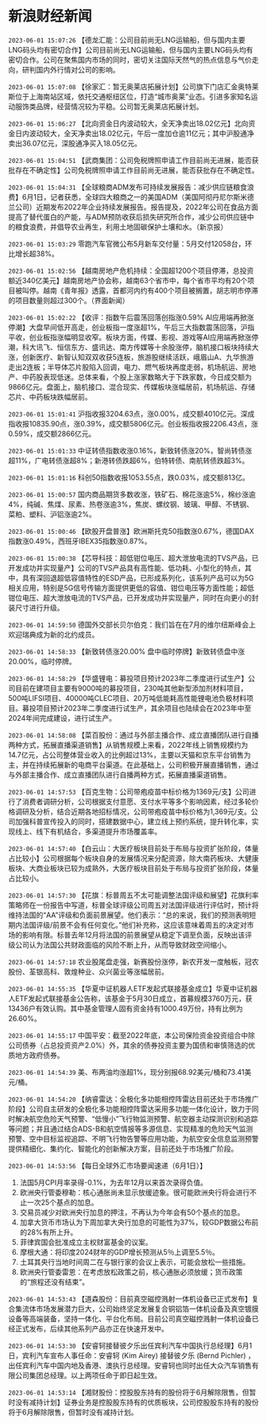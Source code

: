 # 新浪财经新闻
`2023-06-01 15:07:26` 【德龙汇能：公司目前尚无LNG运输船，但与国内主要LNG码头均有密切合作】公司目前尚无LNG运输船，但与国内主要LNG码头均有密切合作。公司在聚焦国内市场的同时，密切关注国际天然气的热点信息与气价走向，研判国内外行情对公司的影响。

`2023-06-01 15:07:08` 【徐家汇：暂无奥莱店拓展计划】公司旗下门店汇金奥特莱斯位于上海南站区域，依托交通枢纽区位，打造“城市奥莱”业态。引进多家知名运动服饰类品牌，经营情况较为平稳。公司暂无奥莱店拓展计划。

`2023-06-01 15:06:27` 【北向资金日内波动较大，全天净卖出18.02亿元】北向资金日内波动较大，全天净卖出18.02亿元，午后一度加仓逾11亿元；其中沪股通净卖出36.07亿元，深股通净买入18.05亿元。

`2023-06-01 15:04:51` 【武商集团：公司免税牌照申请工作目前尚无进展，能否获批存在不确定性】公司免税牌照申请工作目前尚无进展，能否获批存在不确定性。

`2023-06-01 15:04:31` 【全球粮商ADM发布可持续发展报告：减少供应链粮食浪费】6月1日，记者获悉，全球四大粮商之一的美国ADM（美国阿彻丹尼尔斯米德兰公司）近期发布2022年企业持续发展报告。报告提及，2022年公司在食品方面提高了替代蛋白的产能，与ADM预防收获后损失研究所合作，减少公司供应链中的粮食浪费，并倡导农业再生，利用土地固碳保护土壤和水。（新京报）

`2023-06-01 15:03:29` 零跑汽车官微公布5月新车交付量：5月交付12058台，环比增长超38%。

`2023-06-01 15:02:56` 【越南房地产危机持续：全国超1200个项目停滞，总投资额近340亿美元】越南房地产协会称，越南63个省市中，每个省市平均有20个项目被叫停。越南《青年报》透露，首都河内约有400个项目被搁置，胡志明市停滞的项目数量则超过300个。（界面新闻）

`2023-06-01 15:02:22` 【收评：指数午后震荡回落创指涨0.59% AI应用端再掀涨停潮】大盘早间低开高走，创业板指一度涨超1%，午后三大指数震荡回落，沪指平收，创业板指涨幅明显收窄。板块方面，传媒、影视、游戏等AI应用端再掀涨停潮，科大讯飞、恒信东方、盛讯达、南方传媒等十余股涨停，脑机接口板块持续大涨，创新医疗、新智认知双双收获5连板，旅游股继续活跃，峨眉山A、九华旅游走出2连板；半导体芯片股陷入回调，电力、燃气板块再度走弱，机场航运、房地产、中药股表现低迷。总体来看，个股上涨家数略大于下跌家数，今日成交额为9866亿元。盘面上，脑机接口、混合现实、传媒板块涨幅居前，机场航运、存储芯片、中药板块跌幅居前。

`2023-06-01 15:01:41` 沪指收报3204.63点，涨0.00%，成交额4010亿元。深成指收报10835.90点，涨0.39%，成交额5806亿元。创业板指收报2206.43点，涨0.59%，成交额2866亿元。

`2023-06-01 15:01:33` 中证转债指数收涨0.16%，新致转债涨20%，智尚转债涨超11%，广电转债涨超8%；新港转债跌超6%，伯特转债、南航转债跌超3%。

`2023-06-01 15:01:16` 科创50指数收报1053.55点，跌0.03%，成交额813亿。

`2023-06-01 15:00:57` 国内商品期货多数收涨，铁矿石、棉花涨逾5%，棉纱涨逾4%，纯碱、焦煤、尿素、热卷涨逾3%，焦炭、螺纹钢、玻璃、甲醇、不锈钢、菜粕、塑料、沪铝涨逾2%。

`2023-06-01 15:00:46` 【欧股开盘普涨】欧洲斯托克50指数涨0.67%，德国DAX指数涨0.49%，西班牙IBEX35指数涨0.87%。

`2023-06-01 15:00:38` 【芯导科技：超低钳位电压、超大泄放电流的TVS产品，已开发成功并实现量产】公司的TVS产品具有高性能、低功耗、小型化的特点，其中，具有深回退超低容值特性的ESD产品，已形成系列化，该系列产品可以为5G相关应用，特别是5G信号传输方面提供更低的容值、钳位电压等方面性能；超低钳位电压、超大泄放电流的TVS产品，已开发成功并实现量产，同时在向更小的封装尺寸进行升级。

`2023-06-01 14:59:50` 德国外交部长贝尔伯克：我们旨在在7月的维尔纽斯峰会上欢迎瑞典成为新的北约成员。

`2023-06-01 14:58:33` 【新致转债涨20.00% 盘中临时停牌】新致转债盘中涨20.00%，临时停牌。

`2023-06-01 14:58:29` 【华盛锂电：募投项目预计2023年二季度进行试生产】公司目前在建项目主要有9000吨的募投项目，230吨其他新型添加剂材料项目，500吨LIFSI项目、40000吨CLEC项目、20万吨低能耗高性能锂电池负极材料项目。募投项目预计2023年二季度进行试生产，其余项目也陆续会在2023年中至2024年间完成建设，进行试生产。

`2023-06-01 14:58:08` 【菜百股份：通过与外部主播合作、成立直播团队进行自播两种方式，拓展直播渠道销售】从销售规模上来看，2022年线上销售规模约为14.7亿元，占公司整体营业收入的比例超过13%，主要以天猫和京东平台销售为主，并在持续拓展新的电商平台渠道。在此基础上，公司积极开展直播销售，通过与外部主播合作、成立直播团队进行自播两种方式，拓展直播渠道销售。

`2023-06-01 14:57:53` 【百克生物：公司带疱疫苗中标价格为1369元/支】公司进行了消费者调研分析，公司根据支付意愿、支付水平等多个影响因素，经过多轮价格调研及分析，结合近期各地招标情况，公司带疱疫苗中标价格为1,369元/支。公司加强科普宣传投入的同时，搭建数据中心，建立线上预约系统，提升转化率，实现线上、线下有机结合，多渠道提升市场覆盖率。

`2023-06-01 14:57:40` 【白云山：大医疗板块目前处于布局与投资扩张阶段，体量占比较小】公司根据每个板块自身的发展情况来分配资源，除大南药板块、大健康板块、大商业板块已较为成熟外，大医疗板块目前处于布局与投资扩张阶段，体量占比较小。

`2023-06-01 14:57:30` 【花旗：标普周五不太可能调整法国评级和展望】花旗利率策略师在一份报告中写道，标普全球评级公司周五对法国评级进行评估时，预计将维持法国的“AA”评级和负面前景展望。他们表示：“总的来说，我们的预测表明短期内法国评级/前景不会有任何变化。”他们补充称，这应该意味着周五的决定对市场的影响有限。标普去年12月将法国的前景展望从稳定下调至负面，反映出该评级公司认为法国公共财政面临的风险不断上升，从而导致财政空间缩小。

`2023-06-01 14:57:18` 农业股尾盘走强，新赛股份涨停，新农开发一度触板，冠农股份、荃银高科、敦煌种业、众兴菌业等涨幅居前。

`2023-06-01 14:55:35` 【华夏中证机器人ETF发起式联接基金成立】华夏中证机器人ETF发起式联接基金公告称，该基金于5月30日成立，首募规模3760万元，获13436户有效认购。其中基金管理人固有资金持有1000.49万份，持有比例为26.60%。

`2023-06-01 14:55:17` 中国平安：截至2022年底，本公司保险资金投资组合中除公司债券（占总投资资产2.0%）外，其余的债券投资主要为国债和审慎筛选的优质地方政府债券。

`2023-06-01 14:54:39` 美、布两油均涨超1%，现分别报68.92美元/桶和73.41美元/桶。

`2023-06-01 14:54:20` 【纳睿雷达：全极化多功能相控阵雷达目前还处于市场推广阶段】公司自主研发的全极化多功能相控阵雷达采用多功能一体化设计，致力于同时解决航空危险天气预警、“低慢小”飞行物监测预警、航空器主动探测识别和追踪等问题；并且通过结合ADS-B和航空情报等多源信息、实现精准的危险天气监测预警、空中目标监视追踪、不明飞行物告警等应用功能，为航空安全信息监测预警提供精细化、集约化、智能化的创新解决方案，目前还处于市场推广阶段。

`2023-06-01 14:53:56` 【每日全球外汇市场要闻速递（6月1日）】
1. 法国5月CPI月率录得-0.1%，为去年12月以来首次录得负值。
2. 欧洲央行管委穆勒：核心通胀尚未显示放缓迹象。很可能欧洲央行将会进行不止一次25个基点的加息。
3. 交易员减少对欧洲央行加息的押注，不再认为今年会有50个基点的加息。
4. 加拿大货币市场认为下周加拿大央行加息的可能性为37%，较GDP数据公布前的28%有所上升。
5. 菲律宾国会批准成立主权财富基金的议案。
6. 摩根大通：将印度2024财年的GDP增长预测从5％上调至5.5％。
7. 土耳其央行当地时间周二在与银行家的会议上表示，可能会放松一些措施。
8. 欧洲央行管委雷恩：在考虑放松政策之前，核心通胀必须放缓；货币政策的“旅程还没有结束”。

`2023-06-01 14:53:43` 【道森股份：目前真空磁控溅射一体机设备已正式发布】复合集流体市场发展潜力巨大，公司始终坚定发展复合铜铝箔一体机设备及真空镀膜设备等高端装备，坚持一体化、平台化布局。目前公司真空磁控溅射一体机设备已经正式发布，后续其他系列产品亦正在快速开发中。

`2023-06-01 14:53:30` 【安睿轲接替彼夕乐出任宾利汽车中国执行总经理】6月1日，宾利汽车宣布人事任命：安睿轲 (Kim Airey) 接替彼夕乐 (Bernd Pichler) ，出任宾利汽车中国内地及香港、澳执行总经理。安睿轲也同时出任大众汽车销售有限公司集团总经理。以上两项任命于即日起生效。

`2023-06-01 14:53:14` 【湘财股份：控股股东持有的股份将于6月解除限售，但暂时没有减持计划】证券业务是控股股东持有的优质板块，公司控股股东持有的股份将于6月解除限售，但暂时没有减持计划。

